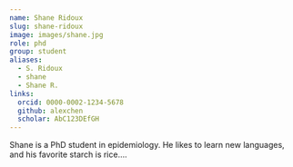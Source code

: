 ```yaml
---
name: Shane Ridoux
slug: shane-ridoux
image: images/shane.jpg
role: phd
group: student
aliases:
  - S. Ridoux
  - shane
  - Shane R.
links:
  orcid: 0000-0002-1234-5678
  github: alexchen
  scholar: AbC123DEfGH
---
```


Shane is a PhD student in epidemiology. He likes to learn new languages, and his favorite starch is rice....

